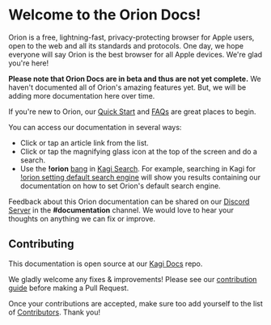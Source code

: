 # Welcome to the Orion Docs!

Orion is a free, lightning-fast, privacy-protecting browser for Apple users, open to the web and all its standards and protocols. One day, we hope everyone will say Orion is the best browser for all Apple devices. We're glad you're here!

**Please note that Orion Docs are in beta and thus are not yet complete.** We haven't documented all of Orion's amazing features yet. But, we will be adding more documentation here over time.

If you're new to Orion, our [Quick Start](./getting-started/quick-start.md) and [FAQs](./getting-started/faqs.md) are great places to begin.

You can access our documentation in several ways:

- Click or tap an article link from the list.
- Click or tap the magnifying glass icon at the top of the screen and do a search.
- Use the **!orion** [bang](https://docs.kagi.com/search/articles/features/bangs.md) in [Kagi Search](https://kagi.com). For example, searching in Kagi for [!orion setting default search engine](https://kagi.com/search?q=!orion%20setting%20default%20search%20engine) will show you results containing our documentation on how to set Orion's default search engine.
 
Feedback about this Orion documentation can be shared on our [Discord Server](https://discord.com/invite/gKh5E6ys6D) in the **\#documentation** channel. We would love to hear your thoughts on anything we can fix or improve.

## Contributing

This documentation is open source at our [Kagi Docs](https://github.com/kagisearch/kagi-docs) repo.

We gladly welcome any fixes & improvements! Please see our [contribution guide](https://github.com/kagisearch/kagi-docs#contributing)
before making a Pull Request.

Once your contributions are accepted, make sure too add yourself to the list of [Contributors](./misc/contributors.md). Thank you!